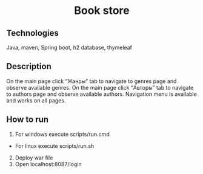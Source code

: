 <h1 align="center">Book store</h1>

## Technologies
Java, maven, Spring boot, h2 database, thymeleaf

## Description
On the main page click “Жанры” tab to navigate to genres page and observe available genres.
On the main page click “Авторы” tab to navigate to authors page and observe available authors.
Navigation menu is available and works on all pages.

## How to run
1. For windows execute scripts/run.cmd
 - For linux execute scripts/run.sh
2. Deploy war file
3. Open localhost:8087/login
